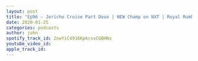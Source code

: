```yaml
---
layout: post
title: "Ep96 – Jericho Cruise Part Deux | NEW Champ on NXT | Royal Rumble & Worlds Collide Predictions"
date: 2020-01-25
categories: podcasts
author: john
spotify_track_id: 2nwYiC4916KpkcsvCGBHNs
youtube_video_id: 
apple_track_id: 
---
```


